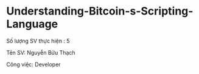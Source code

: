 # Understanding-Bitcoin-s-Scripting-Language
<p>Số lượng SV thực hiện : 5</p>
<p>Tên SV: Nguyễn Bửu Thạch</p>
<p>Công việc: Developer</p>
